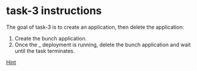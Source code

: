 # task-3 instructions

The goal of task-3 is to create an application, then delete the application:

1. Create the bunch application. 
2. Once the _ deployment is running, delete the bunch application and wait until the task terminates.

[Hint](https://github.com/ux-studies/summer-2021/blob/main/studies/study-0/tasks/hints/task-3-hint.md)

